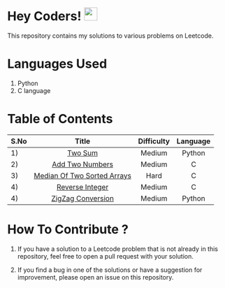 <h1> Hey Coders! <img src="https://raw.githubusercontent.com/nixin72/nixin72/master/wave.gif" width="30px"></h1>
This repository contains my solutions to various problems on Leetcode. 

# Languages Used

1) Python
2) C language

# Table of Contents

| S.No | Title |  Difficulty    |      Language         |
| :---         |      :---:     |     :---:              |       :---:   |
| 1)   | <a href="https://github.com/vanshsehgal08/LeetCode-Solutions/blob/main/1)%20Two%20Sum.py"> Two Sum</a> |  Medium       |       Python   |
| 2)   | <a href="https://github.com/vanshsehgal08/LeetCode-Solutions/blob/main/2)%20Add%20Two%20Numbers.c"> Add Two Numbers</a>    |     Medium   |       C        | 
| 3)   | <a href="https://github.com/vanshsehgal08/LeetCode-Solutions/blob/main/3)%20Median%20of%20Two%20Sorted%20Arrays.c"> Median Of Two Sorted Arrays  </a>  |     Hard    |    C        | 
| 4)   | <a href="https://github.com/vanshsehgal08/LeetCode-Solutions/blob/main/4)%20Reverse%20Integer.c"> Reverse Integer</a>    |     Medium   |       C        |
| 4)   | <a href="https://github.com/vanshsehgal08/LeetCode-Solutions/blob/main/5)%20ZigZag%20Conversion.py"> ZigZag Conversion</a>    |     Medium   |       Python       |


# How To Contribute ?
1) If you have a solution to a Leetcode problem that is not already in this repository, feel free to open a pull request with your solution.

2) If you find a bug in one of the solutions or have a suggestion for improvement, please open an issue on this repository.

